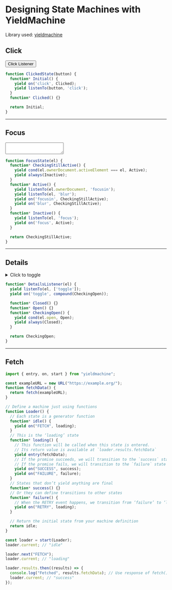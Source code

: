 # Designing State Machines with YieldMachine

<template id=examples-template>
    <style>
        :host { display: block; padding: 1rem; }
        [data-result] { padding: 0.25em 0.5em; background: #fff3; border-radius: 4px; }
    </style>
    <output><slot name=result><code data-result>loading…</code></slot></output>
    <slot name=mainElement></slot>
</template>

Library used: [yieldmachine](https://github.com/JavaScriptRegenerated/yieldmachine)

## Click

<machines-example machine="ClickedState">
    <button slot=mainElement type=button>Click Listener</button>
</machines-example>

```js
function ClickedState(button) {
  function* Initial() {
    yield on('click', Clicked);
    yield listenTo(button, 'click');
  }
  function* Clicked() {}

  return Initial;
}
```

----

## Focus

<machines-example machine="FocusState">
    <textarea slot=mainElement></textarea>
</machines-example>

```js
function FocusState(el) {
  function* CheckingStillActive() {
    yield cond(el.ownerDocument.activeElement === el, Active);
    yield always(Inactive);
  }
  function* Active() {
    yield listenTo(el.ownerDocument, 'focusin');
    yield listenTo(el, 'blur');
    yield on('focusin', CheckingStillActive);
    yield on('blur', CheckingStillActive);
  }
  function* Inactive() {
    yield listenTo(el, 'focus');
    yield on('focus', Active);
  }

  return CheckingStillActive;
}
```

----

## Details

<machines-example machine="DetailsListener">
    <details slot=mainElement>
        <summary>Click to toggle</summary>
        <div>Some more details</div>
    </details>
</machines-example>

```js
function* DetailsListener(el) {
  yield listenTo(el, ['toggle']);
  yield on('toggle', compound(CheckingOpen));

  function* Closed() {}
  function* Open() {}
  function* CheckingOpen() {
    yield cond(el.open, Open);
    yield always(Closed);
  }

  return CheckingOpen;
}
```

----

## Fetch

```js
import { entry, on, start } from "yieldmachine";

const exampleURL = new URL("https://example.org/");
function fetchData() {
  return fetch(exampleURL);
}

// Define a machine just using functions
function Loader() {
  // Each state is a generator function
  function* idle() {
    yield on("FETCH", loading);
  }
  // This is the ‘loading’ state
  function* loading() {
    // This function will be called when this state is entered.
    // Its return value is available at `loader.results.fetchData`
    yield entry(fetchData);
    // If the promise succeeds, we will transition to the `success` state
    // If the promise fails, we will transition to the `failure` state
    yield on("SUCCESS", success);
    yield on("FAILURE", failure);
  }
  // States that don’t yield anything are final
  function* success() {}
  // Or they can define transitions to other states
  function* failure() {
    // When the RETRY event happens, we transition from ‘failure’ to ‘loading’
    yield on("RETRY", loading);
  }

  // Return the initial state from your machine definition
  return idle;
}

const loader = start(Loader);
loader.current; // "idle"

loader.next("FETCH");
loader.current; // "loading"

loader.results.then((results) => {
  console.log("Fetched", results.fetchData); // Use response of fetch()
  loader.current; // "success"
});
```